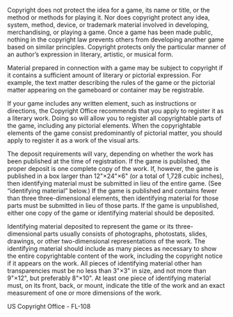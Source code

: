 Copyright does not protect the idea for a game, its name or title, or the method or methods for playing it. Nor does copyright protect any idea, system, method, device, or trademark material involved in developing, merchandising, or playing a game. Once a game has been made public, nothing in the copyright law prevents others from developing another game based on similar principles. Copyright protects only the particular manner of an author’s expression in literary, artistic, or musical form. 

Material prepared in connection with a game may be subject to copyright if it contains a sufficient amount of literary or pictorial expression. For example, the text matter describing the rules of the game or the pictorial matter appearing on the gameboard or container may be registrable.

If your game includes any written element, such as instructions or directions, the Copyright Office recommends that you apply to register it as a literary work. Doing so will allow you to register all copyrightable parts of the game, including any pictorial elements. When the copyrightable elements of the game consist predominantly of pictorial matter, you should apply to register it as a work of the visual arts.

The deposit requirements will vary, depending on whether the work has been published at the time of registration. If the game is published, the proper deposit is one complete copy of the work. If, however, the game is published in a box larger than 12"×24"×6" (or a total of 1,728 cubic inches), then identifying material must be submitted in lieu of the entire game. (See “identifying material” below.) If the game is published and contains fewer than three three-dimensional elements, then identifying material for those parts must be submitted in lieu of those parts. If the game is unpublished, either one copy of the game or identifying material should be deposited.

Identifying material deposited to represent the game or its three-dimensional parts usually consists of photographs, photostats, slides, drawings, or other two-dimensional representations of the work. The identifying material should include as many pieces as necessary to show the entire copyrightable content of the work, including the copyright notice if it appears on the work. All pieces of identifying material other  han transparencies must be no less than 3"×3" in size, and not more than 9"×12", but preferably 8"×10". At least one piece of identifying material must, on its front, back, or mount, indicate the title of the work and an exact measurement of one or more dimensions of the work.

US Copyright Office - FL-108